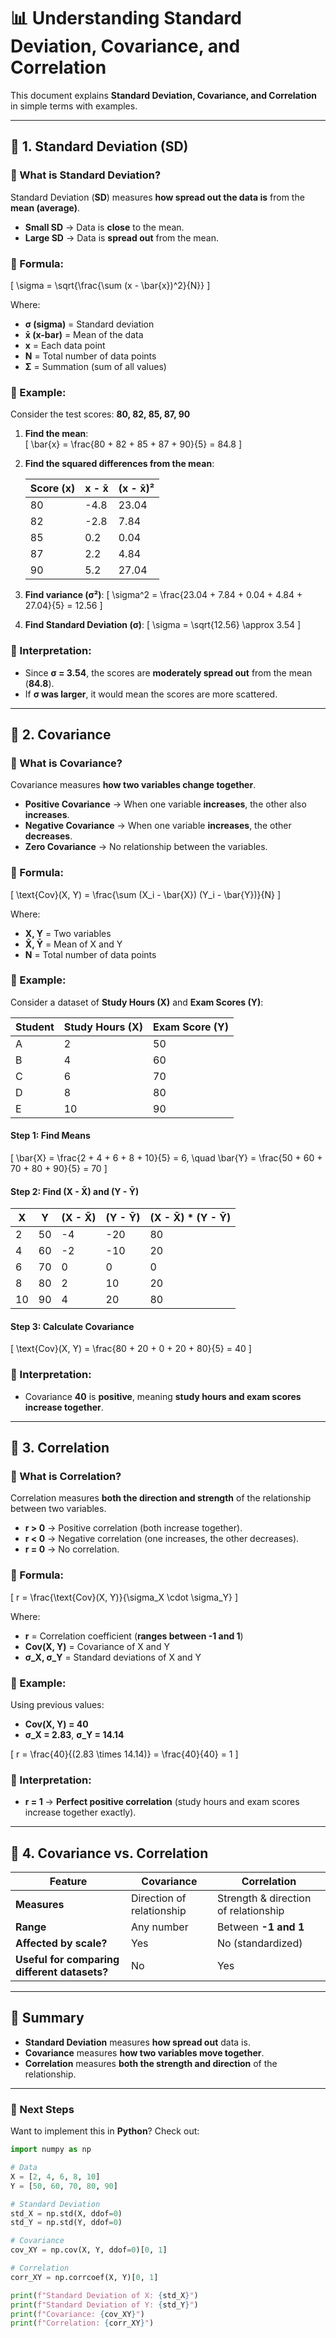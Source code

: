 # 📊 Understanding Standard Deviation, Covariance, and Correlation

This document explains **Standard Deviation, Covariance, and Correlation** in simple terms with examples.

---

## 📌 1. Standard Deviation (SD)

### 🔹 What is Standard Deviation?
Standard Deviation (**SD**) measures **how spread out the data is** from the **mean (average)**.

- **Small SD** → Data is **close** to the mean.
- **Large SD** → Data is **spread out** from the mean.

### 🔹 Formula:
\[
\sigma = \sqrt{\frac{\sum (x - \bar{x})^2}{N}}
\]

Where:
- **σ (sigma)** = Standard deviation
- **x̄ (x-bar)** = Mean of the data
- **x** = Each data point
- **N** = Total number of data points
- **Σ** = Summation (sum of all values)

### 🔹 Example:
Consider the test scores: **80, 82, 85, 87, 90**

1. **Find the mean**:  
   \[
   \bar{x} = \frac{80 + 82 + 85 + 87 + 90}{5} = 84.8
   \]

2. **Find the squared differences from the mean**:

   | Score (x) | x - x̄ | (x - x̄)² |
   |-----------|--------|----------|
   | 80        | -4.8   | 23.04    |
   | 82        | -2.8   | 7.84     |
   | 85        | 0.2    | 0.04     |
   | 87        | 2.2    | 4.84     |
   | 90        | 5.2    | 27.04    |

3. **Find variance (σ²)**:
   \[
   \sigma^2 = \frac{23.04 + 7.84 + 0.04 + 4.84 + 27.04}{5} = 12.56
   \]

4. **Find Standard Deviation (σ)**:
   \[
   \sigma = \sqrt{12.56} \approx 3.54
   \]

### 🔹 Interpretation:
- Since **σ = 3.54**, the scores are **moderately spread out** from the mean (**84.8**).
- If **σ was larger**, it would mean the scores are more scattered.

---

## 📌 2. Covariance

### 🔹 What is Covariance?
Covariance measures **how two variables change together**.

- **Positive Covariance** → When one variable **increases**, the other also **increases**.
- **Negative Covariance** → When one variable **increases**, the other **decreases**.
- **Zero Covariance** → No relationship between the variables.

### 🔹 Formula:
\[
\text{Cov}(X, Y) = \frac{\sum (X_i - \bar{X}) (Y_i - \bar{Y})}{N}
\]

Where:
- **X, Y** = Two variables
- **X̄, Ȳ** = Mean of X and Y
- **N** = Total number of data points

### 🔹 Example:
Consider a dataset of **Study Hours (X)** and **Exam Scores (Y)**:

| Student | Study Hours (X) | Exam Score (Y) |
|---------|---------------|---------------|
| A       | 2             | 50            |
| B       | 4             | 60            |
| C       | 6             | 70            |
| D       | 8             | 80            |
| E       | 10            | 90            |

#### **Step 1: Find Means**
\[
\bar{X} = \frac{2 + 4 + 6 + 8 + 10}{5} = 6, \quad \bar{Y} = \frac{50 + 60 + 70 + 80 + 90}{5} = 70
\]

#### **Step 2: Find (X - X̄) and (Y - Ȳ)**
| X | Y | (X - X̄) | (Y - Ȳ) | (X - X̄) * (Y - Ȳ) |
|---|---|---------|---------|--------------------|
| 2 | 50 | -4 | -20 | 80 |
| 4 | 60 | -2 | -10 | 20 |
| 6 | 70 | 0 | 0 | 0 |
| 8 | 80 | 2 | 10 | 20 |
| 10 | 90 | 4 | 20 | 80 |

#### **Step 3: Calculate Covariance**
\[
\text{Cov}(X, Y) = \frac{80 + 20 + 0 + 20 + 80}{5} = 40
\]

### 🔹 Interpretation:
- Covariance **40** is **positive**, meaning **study hours and exam scores increase together**.

---

## 📌 3. Correlation

### 🔹 What is Correlation?
Correlation measures **both the direction and strength** of the relationship between two variables.

- **r > 0** → Positive correlation (both increase together).
- **r < 0** → Negative correlation (one increases, the other decreases).
- **r = 0** → No correlation.

### 🔹 Formula:
\[
r = \frac{\text{Cov}(X, Y)}{\sigma_X \cdot \sigma_Y}
\]

Where:
- **r** = Correlation coefficient (**ranges between -1 and 1**)
- **Cov(X, Y)** = Covariance of X and Y
- **σ_X, σ_Y** = Standard deviations of X and Y

### 🔹 Example:
Using previous values:
- **Cov(X, Y) = 40**
- **σ_X = 2.83**, **σ_Y = 14.14**

\[
r = \frac{40}{(2.83 \times 14.14)} = \frac{40}{40} = 1
\]

### 🔹 Interpretation:
- **r = 1** → **Perfect positive correlation** (study hours and exam scores increase together exactly).

---

## 📌 4. Covariance vs. Correlation

| Feature       | Covariance | Correlation |
|--------------|------------|-------------|
| **Measures** | Direction of relationship | Strength & direction of relationship |
| **Range**    | Any number | Between **-1 and 1** |
| **Affected by scale?** | Yes | No (standardized) |
| **Useful for comparing different datasets?** | No | Yes |

---

## 📌 Summary
- **Standard Deviation** measures **how spread out** data is.
- **Covariance** measures **how two variables move together**.
- **Correlation** measures **both the strength and direction** of the relationship.

---

### 📌 Next Steps
Want to implement this in **Python**? Check out:

```python
import numpy as np

# Data
X = [2, 4, 6, 8, 10]
Y = [50, 60, 70, 80, 90]

# Standard Deviation
std_X = np.std(X, ddof=0)
std_Y = np.std(Y, ddof=0)

# Covariance
cov_XY = np.cov(X, Y, ddof=0)[0, 1]

# Correlation
corr_XY = np.corrcoef(X, Y)[0, 1]

print(f"Standard Deviation of X: {std_X}")
print(f"Standard Deviation of Y: {std_Y}")
print(f"Covariance: {cov_XY}")
print(f"Correlation: {corr_XY}")
